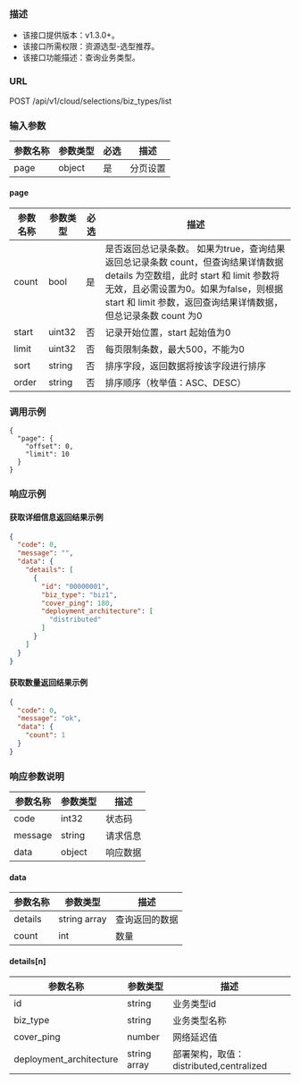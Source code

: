 ### 描述

- 该接口提供版本：v1.3.0+。
- 该接口所需权限：资源选型-选型推荐。
- 该接口功能描述：查询业务类型。

### URL

POST /api/v1/cloud/selections/biz_types/list

### 输入参数

| 参数名称 | 参数类型   | 必选 | 描述   |
|------|--------|----|------|
| page | object | 是  | 分页设置 |

#### page

| 参数名称  | 参数类型   | 必选 | 描述                                                                                                                                                  |
|-------|--------|----|-----------------------------------------------------------------------------------------------------------------------------------------------------|
| count | bool   | 是  | 是否返回总记录条数。 如果为true，查询结果返回总记录条数 count，但查询结果详情数据 details 为空数组，此时 start 和 limit 参数将无效，且必需设置为0。如果为false，则根据 start 和 limit 参数，返回查询结果详情数据，但总记录条数 count 为0 |
| start | uint32 | 否  | 记录开始位置，start 起始值为0                                                                                                                                  |
| limit | uint32 | 否  | 每页限制条数，最大500，不能为0                                                                                                                                   |
| sort  | string | 否  | 排序字段，返回数据将按该字段进行排序                                                                                                                                  |
| order | string | 否  | 排序顺序（枚举值：ASC、DESC）                                                                                                                                  |

### 调用示例

```
{
  "page": {
    "offset": 0,
    "limit": 10
  }
}
```

### 响应示例

#### 获取详细信息返回结果示例

```json
{
  "code": 0,
  "message": "",
  "data": {
    "details": [
      {
        "id": "00000001",
        "biz_type": "biz1",
        "cover_ping": 180,
        "deployment_architecture": [
          "distributed"
        ]
      }
    ]
  }
}
```

#### 获取数量返回结果示例

```json
{
  "code": 0,
  "message": "ok",
  "data": {
    "count": 1
  }
}
```

### 响应参数说明

| 参数名称    | 参数类型   | 描述   |
|---------|--------|------|
| code    | int32  | 状态码  |
| message | string | 请求信息 |
| data    | object | 响应数据 |

#### data

| 参数名称    | 参数类型         | 描述      |
|---------|--------------|---------|
| details | string array | 查询返回的数据 |
| count   | int          | 数量      |

#### details[n]

| 参数名称                    | 参数类型         | 描述                              |
|-------------------------|--------------|---------------------------------|
| id                      | string       | 业务类型id                          |
| biz_type                | string       | 业务类型名称                          |
| cover_ping              | number       | 网络延迟值                           |
| deployment_architecture | string array | 部署架构，取值：distributed,centralized |
